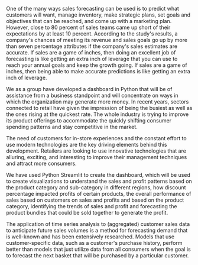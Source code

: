 One of the many ways sales forecasting can be used is to predict what customers will want, manage inventory, make strategic plans, set goals and objectives that can be reached, and come up with a marketing plan. However, close to 80 percent of sales teams came up short of their expectations by at least 10 percent. According to the study's results, a company's chances of meeting its revenue and sales goals go up by more than seven percentage attributes if the company's sales estimates are accurate. If sales are a game of inches, then doing an excellent job of forecasting is like getting an extra inch of leverage that you can use to reach your annual goals and keep the growth going. If sales are a game of inches, then being able to make accurate predictions is like getting an extra inch of leverage.

We as a group have developed a dashboard in Python that will be of assistance from a business standpoint and will concentrate on ways in which the organization may generate more money. In recent years, sectors connected to retail have given the impression of being the busiest as well as the ones rising at the quickest rate. The whole industry is trying to improve its product offerings to accommodate the quickly shifting consumer spending patterns and stay competitive in the market. 

The need of customers for in-store experiences and the constant effort to use modern technologies are the key driving elements behind this development. Retailers are looking to use innovative technologies that are alluring, exciting, and interesting to improve their management techniques and attract more consumers. 

We have used Python Streamlit to create the dashboard, which will be used to create visualizations to understand the sales and profit patterns based on the product category and sub-category in different regions, how discount percentage impacted profits of certain products, the overall performance of sales based on customers on sales and profits and based on the product category, identifying the trends of sales and profit and forecasting the product bundles that could be sold together to generate the profit.

The application of time series analysis to (aggregated) customer sales data to anticipate future sales volumes is a method for forecasting demand that is well-known and has been extensively researched. Models that use customer-specific data, such as a customer's purchase history, perform better than models that just utilize data from all consumers when the goal is to forecast the next basket that will be purchased by a particular customer.
